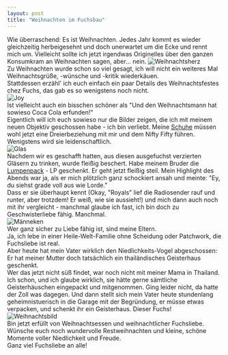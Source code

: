 ```yaml
---
layout: post
title: "Weihnachten im Fuchsbau"
---
```


Wie überraschend: Es ist Weihnachten.
Jedes Jahr kommt es wieder gleichzeitig herbeigesehnt und doch unerwartet um die Ecke und rennt mich um.
Vielleicht sollte ich jetzt irgendwas Originelles über den ganzen Konsumkram an Weihnachten sagen, aber... nein. 
![Weihnachtsherz](http://farm8.staticflickr.com/7358/11539128796_fa36989bbb_c.jpg "Herz")  
Zu Weihnachten wurde schon so viel gesagt, ich will nicht ein weiteres Mal Weihnachtsgrüße, -wünsche und -kritik wiederkäuen.  
Stattdessen erzähl' ich euch einfach ein paar Details des Weihnachtsfestes chez Fuchs, das gab es so wenigstens noch nicht.  
![Joy](http://farm8.staticflickr.com/7460/11538993875_63b7e12d0d_c.jpg "Joy")  
Ist vielleicht auch ein bisschen schöner als "Und den Weihnachtsmann hat sowieso Coca Cola erfunden!"  
Eigentlich will ich euch sowieso nur die Bilder zeigen, die ich mit meinem neuen Objektiv geschossen habe - ich bin verliebt. Meine [Schuhe](http://fuchsgehtum.de/schon-wieder-schuhe/) müssen wohl jetzt eine Dreierbeziehung mit mir und dem Nifty Fifty führen. Wenigstens wird sie leidenschaftlich.  
![Glas](http://farm3.staticflickr.com/2873/11539013485_f94b5eaf8d_c.jpg "Ausgefuchstes Glas")  
Nachdem wir es geschafft hatten, aus diesen ausgefuchst verzierten Gläsern zu trinken, wurde fleißig beschert. Habe meinem Bruder die [Lumpenpack](http://fuchsgehtum.de/steilgehtag/) - LP geschenkt. Er geht jetzt fleißig steil. Mein Highlight des Abends war ja, als er mich plötzlich ganz schockiert ansah und meinte: "Ey, du siehst grade voll aus wie Lorde."  
Dass er sie überhaupt kennt (Okay, "Royals" lief die Radiosender rauf und runter, aber trotzdem! Er weiß, wie sie aussieht!) und mich dann auch noch mit ihr vergleicht - manchmal glaube ich fast, ich bin doch zu Geschwisterliebe fähig. Manchmal.  
![Männeken](http://farm4.staticflickr.com/3673/11539041224_553c79ef87_c.jpg "Männeken hängt")  
Wer ganz sicher zu Liebe fähig ist, sind meine Eltern.  
Ja, ich lebe in einer Heile-Welt-Familie ohne Scheidung oder Patchwork, die Fuchsliebe ist real.  
Aber heute hat mein Vater wirklich den Niedlichkeits-Vogel abgeschossen: Er hat meiner Mutter doch tatsächlich ein thailändisches Geisterhaus geschenkt.  
Wer das jetzt nicht süß findet, war noch nicht mit meiner Mama in Thailand. Ich schon, und ich glaube wirklich, sie hätte gerne sämtliche Geisterhäuschen eingepackt und mitgenommen. Ging leider nicht, da hatte der Zoll was dagegen. Und dann stellt sich mein Vater heute stundenlang geheimnistuerisch in die Garage mit der Begründung, er müsse etwas verpacken, und schenkt ihr ein Geisterhaus. Dieser Fuchs!  
![Weihnachtsbild](http://farm8.staticflickr.com/7407/11539478376_6db1d02623_c.jpg "Weichnachtsfuchs")  
Bin jetzt erfüllt von Weihnachtsessen und weihnachtlicher Fuchsliebe.  
Wünsche euch noch wundervolle Restweihnachten und kleine, schöne Momente voller Niedlichkeit und Freude.  
Ganz viel Fuchsliebe an alle!

